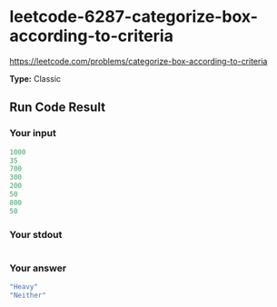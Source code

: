 # leetcode-6287-categorize-box-according-to-criteria

https://leetcode.com/problems/categorize-box-according-to-criteria

**Type:** Classic

## Run Code Result

### Your input

<!-- prettier-ignore -->
```js
1000
35
700
300
200
50
800
50
```

### Your stdout

<!-- prettier-ignore -->
```js
```

### Your answer

<!-- prettier-ignore -->
```js
"Heavy"
"Neither"
```
